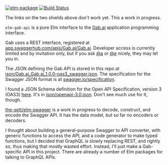 [![elm-package](https://img.shields.io/badge/elm-1.0.0-blue.svg)](http://package.elm-lang.org/packages/billstclair/elm-gab-api/latest)
[![Build Status](https://travis-ci.org/billstclair/elm-gab-api.svg?branch=master)](https://travis-ci.org/billstclair/elm-gab-api)

The links on the two shields above don't work yet. This a work in progress.

`elm-gab-api` is a pure Elm interface to the [Gab.ai](https://gab.ai/) application programming interface.

Gab uses a REST interface, registered at [app.swaggerhub.com/apis/Gab.ai/Gab.ai](https://app.swaggerhub.com/apis/Gab.ai/Gab.ai/). Developer access is currently limited and by invitation only, but if you ask [@a](https://gab.ai/a) or [@e](https://gab.ai/e) nicely, they may let you in.

The JSON defining the Gab API is stored in this repo at [json/Gab.ai_Gab.ai_1.0.0-oas3_swagger.json](json/Gab.ai_Gab.ai_1.0.0-oas3_swagger.json). The specification for the Swagger JSON format is at [swagger.io/specification](https://swagger.io/specification/).

I found a JSON Schema definition for the Open API Specification, version 3 (OAS3) [here](https://github.com/googleapis/gnostic/blob/master/OpenAPIv3/openapi-3.0.json). It's in [json/openapi-3.0.json](json/openapi-3.0.json). Don't see much use for it, though.

[the-sett/elm-swagger](https://github.com/the-sett/elm-swagger) is a work in progress to decode, construct, and encode the Swagger API. It has the data model, but so far no encoders or decoders.

I thought about building a general-purpose Swagger to API converter, with generic functions to access the API, and a code generator to make typed functions, but I decided that GraphQL is slowly replacing REST, and rightly so, thus making that mostly wasted effort. Instead, I'll just make a Gab-specific API in this project. There are already a number of Elm packages for talking to GraphQL APIs.

